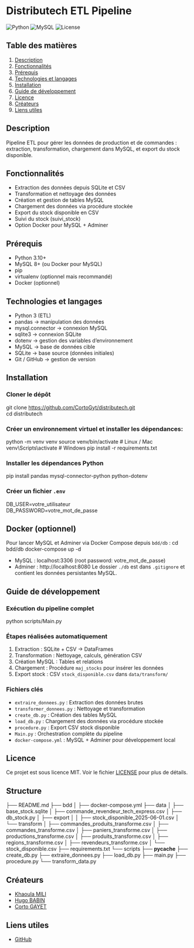 # Distributech ETL Pipeline

![Python](https://img.shields.io/badge/Python-3.10+-blue)
![MySQL](https://img.shields.io/badge/MySQL-8+-green)
![License](https://img.shields.io/badge/License-MIT-lightgrey)

## Table des matières
1. [Description](#description)
2. [Fonctionnalités](#fonctionnalités)
3. [Prérequis](#prérequis)
4. [Technologies et langages](#technologies-et-langages)
5. [Installation](#installation)
6. [Guide de développement](#guide-de-développement)
7. [Licence](#licence)
8. [Créateurs](#créateurs)
9. [Liens utiles](#liens-utiles)

## Description
Pipeline ETL pour gérer les données de production et de commandes : extraction, transformation, chargement dans MySQL, et export du stock disponible.

## Fonctionnalités
- Extraction des données depuis SQLite et CSV
- Transformation et nettoyage des données
- Création et gestion de tables MySQL
- Chargement des données via procédure stockée
- Export du stock disponible en CSV
- Suivi du stock (suivi_stock)
- Option Docker pour MySQL + Adminer

## Prérequis
- Python 3.10+
- MySQL 8+ (ou Docker pour MySQL)
- pip
- virtualenv (optionnel mais recommandé)
- Docker (optionnel)

## Technologies et langages
- Python 3 (ETL)
- pandas → manipulation des données
- mysql.connector → connexion MySQL
- sqlite3 → connexion SQLite
- dotenv → gestion des variables d’environnement
- MySQL → base de données cible
- SQLite → base source (données initiales)
- Git / GitHub → gestion de version

## Installation
### Cloner le dépôt
git clone https://github.com/CortoGyt/distributech.git \
cd distributech

### Créer un environnement virtuel et installer les dépendances:
python -m venv venv
source venv/bin/activate   # Linux / Mac
venv\Scripts\activate      # Windows
pip install -r requirements.txt

### Installer les dépendances Python
pip install pandas mysql-connector-python python-dotenv

### Créer un fichier `.env`
DB_USER=votre_utilisateur \
DB_PASSWORD=votre_mot_de_passe


## Docker (optionnel)
Pour lancer MySQL et Adminer via Docker Compose depuis `bdd/db` :
cd bdd/db
docker-compose up -d

- MySQL : localhost:3306 (root password: votre_mot_de_passe)
- Adminer : http://localhost:8080
Le dossier `./db` est dans `.gitignore` et contient les données persistantes MySQL.

## Guide de développement
### Exécution du pipeline complet
python scripts/Main.py

### Étapes réalisées automatiquement
1. Extraction : SQLite + CSV → DataFrames
2. Transformation : Nettoyage, calculs, génération CSV
3. Création MySQL : Tables et relations
4. Chargement : Procédure `maj_stocks` pour insérer les données
5. Export stock : CSV `stock_disponible.csv` dans `data/transform/`

### Fichiers clés
- `extraire_donnees.py` : Extraction des données brutes
- `transformer_donnees.py` : Nettoyage et transformation
- `create_db.py` : Création des tables MySQL
- `load_db.py` : Chargement des données via procédure stockée
- `procedure.py` : Export CSV stock disponible
- `Main.py` : Orchestration complète du pipeline
- `docker-compose.yml` : MySQL + Adminer pour développement local

## Licence
Ce projet est sous licence MIT. Voir le fichier [LICENSE](LICENSE) pour plus de détails.

## Structure

├── README.md
├── bdd
│   ├── docker-compose.yml
├── data
│   ├── base_stock.sqlite
│   ├── commande_revendeur_tech_express.csv
│   ├── db_stock.py
│   ├── export
│   │   ├── stock_disponible_2025-06-01.csv
│   └── transform
│       ├── commandes_produits_transforme.csv
│       ├── commandes_transforme.csv
│       ├── paniers_transforme.csv
│       ├── productions_transforme.csv
│       ├── produits_transforme.csv
│       ├── regions_transforme.csv
│       ├── revendeurs_transforme.csv
│       └── stock_disponible.csv
├── requirements.txt
└── scripts
    ├── __pycache__
    ├── create_db.py
    ├── extraire_donnees.py
    ├── load_db.py
    ├── main.py
    ├── procedure.py
    └── transform_data.py

## Créateurs
- [Khaoula MILI](https://www.linkedin.com/in/hugo-babin-878451239/)
- [Hugo BABIN](https://www.linkedin.com/in/khaoula-mili/)
- [Corto GAYET](https://www.linkedin.com/in/corto-gayet-246aa32b3/)

## Liens utiles
- [GitHub](https://github.com/hugobabin/distributech)
